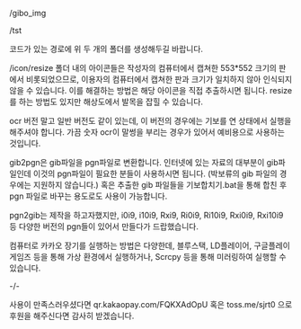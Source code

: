 /gibo_img

/tst

코드가 있는 경로에 위 두 개의 폴더를 생성해두길 바랍니다.

/icon/resize 폴더 내의 아이콘들은 작성자의 컴퓨터에서 캡쳐한 553*552 크기의 판에서 비롯되었으므로, 이용자의 컴퓨터에서 캡쳐한 판과 크기가 일치하지 않아 인식되지 않을 수 있습니다. 이를 해결하는 방법은 해당 아이콘을 직접 추출하시면 됩니다. resize를 하는 방법도 있지만 해상도에서 발목을 잡힐 수 있습니다.

ocr 버전 말고 일반 버전도 같이 있는데, 이 버전의 경우에는 기보를 연 상태에서 실행을 해주셔야 합니다. 가끔 숫자 ocr이 말썽을 부리는 경우가 있어서 예비용으로 사용하는 것입니다.

gib2pgn은 gib파일을 pgn파일로 변환합니다. 인터넷에 있는 자료의 대부분이 gib파일인데 이것의 pgn파일이 필요한 분들이 사용하시면 됩니다. (박보류의 gib 파일의 경우에는 지원하지 않습니다.) 혹은 추출한 gib 파일들을 기보합치기.bat을 통해 합친 후 pgn 파일로 바꾸는 용도로도 사용이 가능합니다.

pgn2gib는 제작을 하고자했지만, i0i9, i10i9, Rxi9, Ri0i9, Ri10i9, Rxi0i9, Rxi10i9 등 다양한 버전의 pgn들이 있어서 만들다가 드랍했습니다.

컴퓨터로 카카오 장기를 실행하는 방법은 다양한데, 블루스택, LD플레이어, 구글플레이게임즈 등을 통해 가상 환경에서 실행하거나, Scrcpy 등을 통해 미러링하여 실행할 수 있습니다.

-/-

사용이 만족스러우셨다면 qr.kakaopay.com/FQKXAdOpU 혹은 toss.me/sjrt0 으로 후원을 해주신다면 감사히 받겠습니다.
